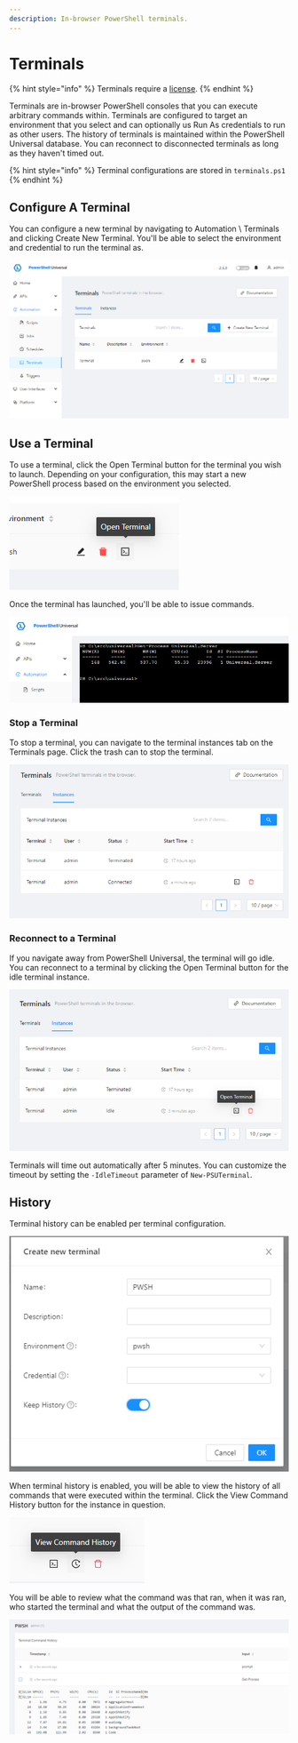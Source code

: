 ```yaml
---
description: In-browser PowerShell terminals.
---
```


# Terminals

{% hint style="info" %}
Terminals require a [license](https://ironmansoftware.com/pricing/powershell-universal).
{% endhint %}

Terminals are in-browser PowerShell consoles that you can execute arbitrary commands within. Terminals are configured to target an environment that you select and can optionally us Run As credentials to run as other users. The history of terminals is maintained within the PowerShell Universal database. You can reconnect to disconnected terminals as long as they haven't timed out.&#x20;

{% hint style="info" %}
Terminal configurations are stored in `terminals.ps1`
{% endhint %}

## Configure A Terminal

You can configure a new terminal by navigating to Automation \ Terminals and clicking Create New Terminal. You'll be able to select the environment and credential to run the terminal as.&#x20;

![Terminals Page](<../.gitbook/assets/image (103).png>)

## Use a Terminal

To use a terminal, click the Open Terminal button for the terminal you wish to launch. Depending on your configuration, this may start a new PowerShell process based on the environment you selected.&#x20;

![Open Terminal](<../.gitbook/assets/image (463).png>)

Once the terminal has launched, you'll be able to issue commands.&#x20;

![Run Commands in a Terminal](<../.gitbook/assets/image (239).png>)

### Stop a Terminal&#x20;

To stop a terminal, you can navigate to the terminal instances tab on the Terminals page. Click the trash can to stop the terminal.&#x20;

![Stop a Terminal](<../.gitbook/assets/image (561).png>)

### Reconnect to a Terminal

If you navigate away from PowerShell Universal, the terminal will go idle. You can reconnect to a terminal by clicking the Open Terminal button for the idle terminal instance.&#x20;

![Reconnect to a Terminal](<../.gitbook/assets/image (218).png>)

Terminals will time out automatically after 5 minutes. You can customize the timeout by setting the `-IdleTimeout` parameter of `New-PSUTerminal`.

## History

Terminal history can be enabled per terminal configuration.&#x20;

![](<../.gitbook/assets/image (154).png>)

When terminal history is enabled, you will be able to view the history of all commands that were executed within the terminal. Click the View Command History button for the instance in question.

![](<../.gitbook/assets/image (156).png>)

You will be able to review what the command was that ran, when it was ran, who started the terminal and what the output of the command was.&#x20;

![](<../.gitbook/assets/image (135).png>)
